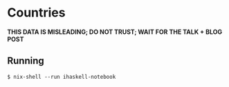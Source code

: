 # Countries

**THIS DATA IS MISLEADING; DO NOT TRUST; WAIT FOR THE TALK + BLOG POST**

## Running

``` shell
$ nix-shell --run ihaskell-notebook
```
